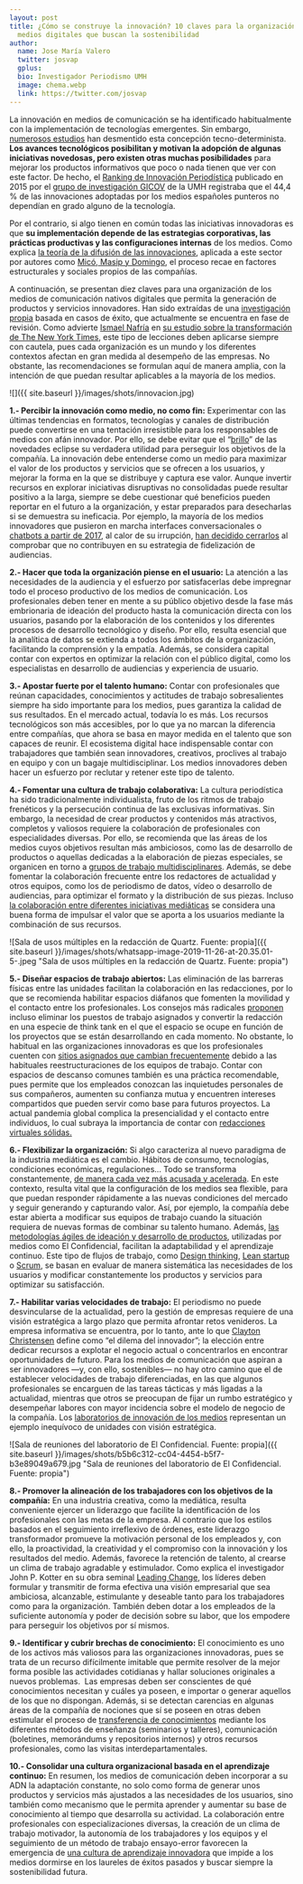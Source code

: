 ```yaml
---
layout: post
title: ¿Cómo se construye la innovación? 10 claves para la organización de
  medios digitales que buscan la sostenibilidad
author:  
  name: Jose María Valero 
  twitter: josvap
  gplus:  
  bio: Investigador Periodismo UMH
  image: chema.webp
  link: https://twitter.com/josvap
---
```

La innovación en medios de comunicación se ha identificado habitualmente con la implementación de tecnologías emergentes. Sin embargo, [numerosos estudios](https://www.cogitatiopress.com/mediaandcommunication/article/view/2702/2702) han desmentido esta concepción tecno-determinista. **Los avances tecnológicos posibilitan y motivan la adopción de algunas iniciativas novedosas, pero existen otras muchas posibilidades** para mejorar los productos informativos que poco o nada tienen que ver con este factor. De hecho, el [Ranking de Innovación Periodística](http://mip.umh.es/ranking/ranking_innovacion_periodistica_14.pdf) publicado en 2015 por el [grupo de investigación GICOV](http://gicov.edu.umh.es/) de la UMH registraba que el 44,4 % de las innovaciones adoptadas por los medios españoles punteros no dependían en grado alguno de la tecnología.

Por el contrario, si algo tienen en común todas las iniciativas innovadoras es que **su implementación depende de las estrategias corporativas, las prácticas productivas y las configuraciones internas** de los medios. Como explica [la teoría de la difusión de las innovaciones](https://mip.umh.es/blog/2020/11/10/difusion-innovaciones-medios-claves-proceso/), aplicada a este sector por autores como [Micó, Masip y Domingo](https://journals.sagepub.com/doi/abs/10.1177/1748048512461765), el proceso recae en factores estructurales y sociales propios de las compañías.

A continuación, se presentan diez claves para una organización de los medios de comunicación nativos digitales que permita la generación de productos y servicios innovadores. Han sido extraídas de una [investigación propia](https://www.researchgate.net/project/La-construccion-de-la-innovacion-en-los-medios-de-comunicacion-nativos-digitales-Los-casos-de-El-Confidencial-y-Quartz) basada en casos de éxito, que actualmente se encuentra en fase de revisión. Como advierte [Ismael Nafría](https://twitter.com/ismaelnafria) en [su estudio sobre la transformación de The New York Times](https://www.ismaelnafria.com/nytimes/suscripcion-newsletter-y-descarga-libro/), este tipo de lecciones deben aplicarse siempre con cautela, pues cada organización es un mundo y los diferentes contextos afectan en gran medida al desempeño de las empresas. No obstante, las recomendaciones se formulan aquí de manera amplia, con la intención de que puedan resultar aplicables a la mayoría de los medios.

![]({{ site.baseurl }}/images/shots/innovacion.jpg)

**1.- Percibir la innovación como medio, no como fin:** Experimentar con las últimas tendencias en formatos, tecnologías y canales de distribución puede convertirse en una tentación irresistible para los responsables de medios con afán innovador. Por ello, se debe evitar que el “[brillo](https://lmcazalla.medium.com/la-innovación-más-allá-de-los-shiny-new-things-41ecdf116c09)” de las novedades eclipse su verdadera utilidad para perseguir los objetivos de la compañía. La innovación debe entenderse como un medio para maximizar el valor de los productos y servicios que se ofrecen a los usuarios, y mejorar la forma en la que se distribuye y captura ese valor. Aunque invertir recursos en explorar iniciativas disruptivas no consolidadas puede resultar positivo a la larga, siempre se debe cuestionar qué beneficios pueden reportar en el futuro a la organización, y estar preparados para desecharlas si se demuestra su ineficacia. Por ejemplo, la mayoría de los medios innovadores que pusieron en marcha interfaces conversacionales o [chatbots a partir de 2017](https://mip.umh.es/blog/2017/05/27/chatbots-periodismo/), al calor de su irrupción, [han decidido cerrarlos](https://digiday.com/media/quartz-is-shutting-down-its-quartz-brief-mobile-app-july-1/#:~:text=Digiday%20has%20learned%20that%20Quartz,will%20shut%20down%20July%201.) al comprobar que no contribuyen en su estrategia de fidelización de audiencias.

**2.- Hacer que toda la organización piense en el usuario:** La atención a las necesidades de la audiencia y el esfuerzo por satisfacerlas debe impregnar todo el proceso productivo de los medios de comunicación. Los profesionales deben tener en mente a su público objetivo desde la fase más embrionaria de ideación del producto hasta la comunicación directa con los usuarios, pasando por la elaboración de los contenidos y los diferentes procesos de desarrollo tecnológico y diseño. Por ello, resulta esencial que la analítica de datos se extienda a todos los ámbitos de la organización, facilitando la comprensión y la empatía. Además, se considera capital contar con expertos en optimizar la relación con el público digital, como los especialistas en desarrollo de audiencias y experiencia de usuario.

**3.- Apostar fuerte por el talento humano:** Contar con profesionales que reúnan capacidades, conocimientos y actitudes de trabajo sobresalientes siempre ha sido importante para los medios, pues garantiza la calidad de sus resultados. En el mercado actual, todavía lo es más. Los recursos tecnológicos son más accesibles, por lo que ya no marcan la diferencia entre compañías, que ahora se basa en mayor medida en el talento que son capaces de reunir. El ecosistema digital hace indispensable contar con trabajadores que también sean innovadores, creativos, proclives al trabajo en equipo y con un bagaje multidisciplinar. Los medios innovadores deben hacer un esfuerzo por reclutar y retener este tipo de talento.

**4.- Fomentar una cultura de trabajo colaborativa:** La cultura periodística ha sido tradicionalmente individualista, fruto de los ritmos de trabajo frenéticos y la persecución continua de las exclusivas informativas. Sin embargo, la necesidad de crear productos y contenidos más atractivos, completos y valiosos requiere la colaboración de profesionales con especialidades diversas. Por ello, se recomienda que las áreas de los medios cuyos objetivos resultan más ambiciosos, como las de desarrollo de productos o aquellas dedicadas a la elaboración de piezas especiales, se organicen en torno a [grupos de trabajo multidisciplinares](https://textualvisualmedia.com/index.php/txtvmedia/article/view/50/40). Además, se debe fomentar la colaboración frecuente entre los redactores de actualidad y otros equipos, como los de periodismo de datos, vídeo o desarrollo de audiencias, para optimizar el formato y la distribución de sus piezas. Incluso [la colaboración entre diferentes iniciativas mediáticas](https://idus.us.es/bitstream/handle/11441/92083/10771-34729-1-PB.pdf?sequence=1&isAllowed=y) se considera una buena forma de impulsar el valor que se aporta a los usuarios mediante la combinación de sus recursos.

![Sala de usos múltiples en la redacción de Quartz. Fuente: propia]({{ site.baseurl }}/images/shots/whatsapp-image-2019-11-26-at-20.35.01-5-.jpeg "Sala de usos múltiples en la redacción de Quartz. Fuente: propia")

**5.- Diseñar espacios de trabajo abiertos:** Las eliminación de las barreras físicas entre las unidades facilitan la colaboración en las redacciones, por lo que se recomienda habilitar espacios diáfanos que fomenten la movilidad y el contacto entre los profesionales. Los consejos más radicales [proponen](https://innovation.media/newswheel/how-to-reinvent-the-newsroom-for-the-mobile-age) incluso eliminar los puestos de trabajo asignados y convertir la redacción en una especie de think tank en el que el espacio se ocupe en función de los proyectos que se están desarrollando en cada momento. No obstante, lo habitual en las organizaciones innovadoras es que los profesionales cuenten con [sitios asignados que cambian frecuentemente](https://office.qz.com/identity-in-the-open-plan-4ab23238b427) debido a las habituales reestructuraciones de los equipos de trabajo. Contar con espacios de descanso comunes también es una práctica recomendable, pues permite que los empleados conozcan las inquietudes personales de sus compañeros, aumenten su confianza mutua y encuentren intereses compartidos que pueden servir como base para futuros proyectos. La actual pandemia global complica la presencialidad y el contacto entre individuos, lo cual subraya la importancia de contar con [redacciones virtuales sólidas.](https://mip.umh.es/blog/2020/10/10/la-transformacion-del-periodismo-en-la-era-post-covid-19/)

**6.- Flexibilizar la organización:** Si algo caracteriza al nuevo paradigma de la industria mediática es el cambio. Hábitos de consumo, tecnologías, condiciones económicas, regulaciones… Todo se transforma constantemente, [de manera cada vez más acusada y acelerada](https://books.google.es/books?id=uEByDQAAQBAJ&printsec=frontcover&dq=inauthor:%22Lucy+Küng%22&hl=es&sa=X&ved=2ahUKEwixg7Xjlq_tAhVJRjABHWGdBS0Q6AEwAXoECAMQAg#v=onepage&q&f=false). En este contexto, resulta vital que la configuración de los medios sea flexible, para que puedan responder rápidamente a las nuevas condiciones del mercado y seguir generando y capturando valor. Así, por ejemplo, la compañía debe estar abierta a modificar sus equipos de trabajo cuando la situación requiera de nuevas formas de combinar su talento humano. Además, [las metodologías ágiles de ideación y desarrollo de productos](http://www.elprofesionaldelainformacion.com/contenidos/2019/sep/valero-carvajal-garcia.html), utilizadas por medios como El Confidencial, facilitan la adaptabilidad y el aprendizaje continuo. Este tipo de flujos de trabajo, como [Design thinking](https://www.designthinking.es/inicio/), [Lean startup](https://innokabi.com/metodo-lean-startup/) o [Scrum](https://proyectosagiles.org/que-es-scrum/), se basan en evaluar de manera sistemática las necesidades de los usuarios y modificar constantemente los productos y servicios para optimizar su satisfacción.

**7.- Habilitar varias velocidades de trabajo:** El periodismo no puede desvincularse de la actualidad, pero la gestión de empresas requiere de una visión estratégica a largo plazo que permita afrontar retos venideros. La empresa informativa se encuentra, por lo tanto, ante lo que [Clayton Christensen](https://claytonchristensen.com/) define como “el dilema del innovador”; la elección entre dedicar recursos a explotar el negocio actual o concentrarlos en encontrar oportunidades de futuro. Para los medios de comunicación que aspiran a ser innovadores —y, con ello, sostenibles— no hay otro camino que el de establecer velocidades de trabajo diferenciadas, en las que algunos profesionales se encarguen de las tareas tácticas y más ligadas a la actualidad, mientras que otros se preocupan de fijar un rumbo estratégico y desempeñar labores con mayor incidencia sobre el modelo de negocio de la compañía. Los [laboratorios de innovación de los medios](https://mip.umh.es/blog/2020/11/03/laboratorios-de-innovacio-n-medios-transformacion-modelo/) representan un ejemplo inequívoco de unidades con visión estratégica.

![Sala de reuniones del laboratorio de El Confidencial. Fuente: propia]({{ site.baseurl }}/images/shots/b5b6c312-cc04-4454-b5f7-b3e89049a679.jpg "Sala de reuniones del laboratorio de El Confidencial. Fuente: propia")

**8.- Promover la alineación de los trabajadores con los objetivos de la compañía:** En una industria creativa, como la mediática, resulta conveniente ejercer un liderazgo que facilite la identificación de los profesionales con las metas de la empresa. Al contrario que los estilos basados en el seguimiento irreflexivo de órdenes, este liderazgo transformador promueve la motivación personal de los empleados y, con ello, la proactividad, la creatividad y el compromiso con la innovación y los resultados del medio. Además, favorece la retención de talento, al crearse un clima de trabajo agradable y estimulador. Como explica el investigador John P. Kotter en su obra seminal [Leading Change](https://kingdomwayministries.net/wp-content/uploads/2016/12/Leading_Change_2col.pdf), los líderes deben formular y transmitir de forma efectiva una visión empresarial que sea ambiciosa, alcanzable, estimulante y deseable tanto para los trabajadores como para la organización. También deben dotar a los empleados de la suficiente autonomía y poder de decisión sobre su labor, que los empodere para perseguir los objetivos por sí mismos.

**9.- Identificar y cubrir brechas de conocimiento:** El conocimiento es uno de los activos más valiosos para las organizaciones innovadoras, pues se trata de un recurso difícilmente imitable que permite resolver de la mejor forma posible las actividades cotidianas y hallar soluciones originales a nuevos problemas.  Las empresas deben ser conscientes de qué conocimientos necesitan y cuáles ya poseen, e importar o generar aquellos de los que no dispongan. Además, si se detectan carencias en algunas áreas de la compañía de nociones que sí se poseen en otras deben estimular el proceso de [transferencia de conocimientos](http://www.revistalatinacs.org/074paper/1376/59es.html) mediante los diferentes métodos de enseñanza (seminarios y talleres), comunicación (boletines, memorándums y repositorios internos) y otros recursos profesionales, como las visitas interdepartamentales.

**10.- Consolidar una cultura organizacional basada en el aprendizaje continuo:** En resumen, los medios de comunicación deben incorporar a su ADN la adaptación constante, no solo como forma de generar unos productos y servicios más ajustados a las necesidades de los usuarios, sino también como mecanismo que le permita aprender y aumentar su base de conocimiento al tiempo que desarrolla su actividad. La colaboración entre profesionales con especializaciones diversas, la creación de un clima de trabajo motivador, la autonomía de los trabajadores y los equipos y el seguimiento de un método de trabajo ensayo-error favorecen la emergencia de [una cultura de aprendizaje innovadora](https://journals.sagepub.com/doi/pdf/10.1177/1464884917724596) que impide a los medios dormirse en los laureles de éxitos pasados y buscar siempre la sostenibilidad futura.
